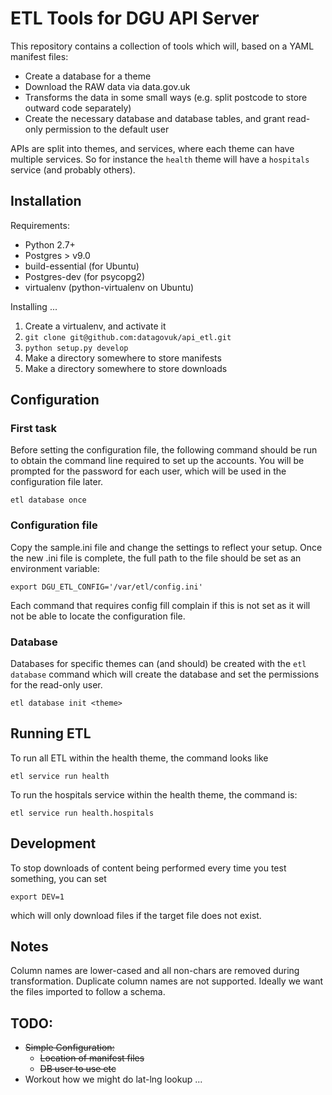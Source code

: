 # ETL Tools for DGU API Server

This repository contains a collection of tools which will, based on a YAML manifest files:

* Create a database for a theme 
* Download the RAW data via data.gov.uk
* Transforms the data in some small ways (e.g. split postcode to store outward code separately)
* Create the necessary database and database tables, and grant read-only permission to the default user 

APIs are split into themes, and services, where each theme can have multiple services.  So for instance the ```health``` theme will have a ```hospitals``` service (and probably others).


## Installation

Requirements:

* Python 2.7+
* Postgres > v9.0
* build-essential (for Ubuntu)
* Postgres-dev (for psycopg2)
* virtualenv (python-virtualenv on Ubuntu)

Installing ...

1. Create a virtualenv, and activate it 
2. ```git clone git@github.com:datagovuk/api_etl.git```
3. ```python setup.py develop```
4. Make a directory somewhere to store manifests
5. Make a directory somewhere to store downloads


## Configuration

### First task 

Before setting the configuration file, the following command should be run to obtain the command line required to set up the accounts.  You will be prompted for the password for each user, which will be used in the configuration file later.

```
etl database once 
```

### Configuration file 

Copy the sample.ini file and change the settings to reflect your setup.  Once the new .ini file is complete, the full path to the file should be set as an environment variable:

```
export DGU_ETL_CONFIG='/var/etl/config.ini'
```

Each command that requires config fill complain if this is not set as it will not be able to locate the configuration file.


### Database 

Databases for specific themes can (and should) be created with the ```etl database``` command which will create the database and set the permissions for the read-only user.

```
etl database init <theme> 
```


## Running ETL

To run all ETL within the health theme, the command looks like 

```
etl service run health 
```

To run the hospitals service within the health theme, the command is:

```
etl service run health.hospitals 
```

## Development

To stop downloads of content being performed every time you test something, you can set 

```
export DEV=1
```

which will only download files if the target file does not exist.

## Notes

Column names are lower-cased and all non-chars are removed during transformation. 
Duplicate column names are not supported.
Ideally we want the files imported to follow a schema.


## TODO: 

* ~~Simple Configuration:~~
	* ~~Location of manifest files~~
	* ~~DB user to use etc~~
* Workout how we might do lat-lng lookup ...